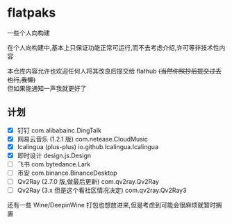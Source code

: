 # flatpaks

一些个人向构建

在个人向构建中,基本上只保证功能正常可运行,而不去考虑介绍,许可等非技术性内容

本仓库内容允许也欢迎任何人将其改良后提交给 flathub ~~(当然你照抄后提交过去也行,我懒)~~  
但如果能通知一声我就更好了

## 计划

- [x] 钉钉 com.alibabainc.DingTalk
- [x] 网易云音乐 (1.2.1 版) com.netease.CloudMusic
- [x] Icalingua (plus-plus) io.github.Icalingua.Icalingua
- [x] 即时设计 design.js.Design
- [ ] 飞书 com.bytedance.Lark
- [ ] 币安 com.binance.BinanceDesktop
- [ ] Qv2Ray (2.7.0 版,做最后更新) com.qv2ray.Qv2Ray
- [ ] Qv2Ray (3.x 但是这个看社区情况决定) com.qv2ray.Qv2Ray3

还有一些 Wine/DeepinWine 打包也想放进来,但是考虑到可能会很麻烦就暂时搁置
